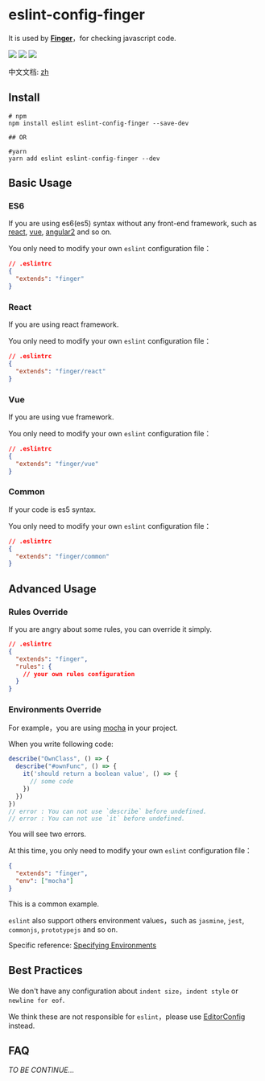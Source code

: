 # eslint-config-finger

It is used by [**Finger**](http://finger66.com/static/laptap/join.html)，for checking javascript code.

<span><img src="http://forthebadge.com/images/badges/built-with-love.svg"></span>
<span><img src="http://forthebadge.com/images/badges/makes-people-smile.svg"></span>
<span><img src="http://forthebadge.com/images/badges/uses-badges.svg"></span>

中文文档: [zh](https://github.com/blackcater/eslint-config-finger/blob/master/README.md)

## Install

```shell
# npm
npm install eslint eslint-config-finger --save-dev

## OR

#yarn
yarn add eslint eslint-config-finger --dev

```

## Basic Usage

### ES6

If you are using es6(es5) syntax without any front-end framework, such as [react](https://github.com/facebook/react), [vue](https://github.com/vuejs/vue), [angular2](https://github.com/angular/angular/) and so on.

You only need to modify your own `eslint` configuration file：

```json
// .eslintrc
{
  "extends": "finger"
}
```

### React

If you are using react framework.

You only need to modify your own `eslint` configuration file：

```json
// .eslintrc
{
  "extends": "finger/react"
}
```

### Vue

If you are using vue framework.

You only need to modify your own `eslint` configuration file：

```json
// .eslintrc
{
  "extends": "finger/vue"
}
```

### Common

If your code is es5 syntax.

You only need to modify your own `eslint` configuration file：

```json
// .eslintrc
{
  "extends": "finger/common"
}
```

## Advanced Usage

### Rules Override

If you are angry about some rules, you can override it simply.

```json
// .eslintrc
{
  "extends": "finger",
  "rules": {
    // your own rules configuration
  }
}
```

### Environments Override

For example，you are using [mocha](https://mochajs.org/) in your project.

When you write following code:

```javascript
describe("OwnClass", () => {
  describe("#ownFunc", () => {
    it('should return a boolean value', () => {
      // some code
    })
  })
})
// error : You can not use `describe` before undefined.
// error : You can not use `it` before undefined.
```

You will see two errors.

At this time, you only need to modify your own `eslint` configuration file：

```json
{
  "extends": "finger",
  "env": ["mocha"]
}
```

This is a common example.

`eslint` also support others environment values，such as `jasmine`, `jest`, `commonjs`, `prototypejs` and so on.

Specific reference: [Specifying Environments](http://eslint.org/docs/user-guide/configuring#specifying-environments)

## Best Practices

We don't have any configuration about `indent size`，`indent style` or `newline for eof`.

We think these are not responsible for `eslint`，please use [EditorConfig](http://editorconfig.org/) instead.

## FAQ

*TO BE CONTINUE...*
